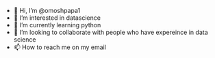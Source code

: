- 👋 Hi, I’m @omoshpapa1
- 👀 I’m interested in datascience
- 🌱 I’m currently learning python
- 💞️ I’m looking to collaborate with people who have expereince in data science
- 📫 How to reach me on my email 

<!---
omoshpapa1/omoshpapa1 is a ✨ special ✨ repository because its `README.md` (this file) appears on your GitHub profile.
You can click the Preview link to take a look at your changes.
--->
